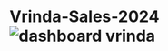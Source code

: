 # Vrinda-Sales-2024![dashboard vrinda](https://github.com/user-attachments/assets/859b0e69-9d9b-48ce-b60e-f780222b93fe)
